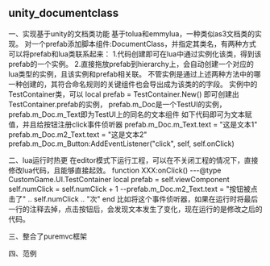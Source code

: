 ## unity_documentclass
一、实现基于unity的文档类功能
基于tolua和emmylua，一种类似as3文档类的实现。
对一个prefab添加脚本组件:DocumentClass，并指定其类名，有两种方式可以将prefab和lua类联系起来：
1.代码创建即可在lua中通过实例化该类，得到该prefab的一个实例。
2.直接拖放prefab到hierarchy上，会自动创建一个对应的lua类型的实例，且该实例和prefab相关联。
不管实例是通过上述两种方法中的哪一种创建的，其符合命名规则的关键组件也会导出成为该类的的字段。
实例中的TestContainer类，可以
local prefab = TestContainer.New()
即可创建出TestContainer.prefab的实例，
prefab.m_Doc是一个TestUI的实例，
prefab.m_Doc.m_Text即为TestUI上的同名的文本组件
如下代码即可为文本赋值，并且给按钮注册click事件侦听器
prefab.m_Doc.m_Text.text = "这是文本1"
prefab.m_Doc.m2_Text.text = "这是文本2"
prefab.m_Doc.m_Button:AddEventListener("click", self, self.onClick)

二、lua运行时热更
在editor模式下运行工程，可以在不关闭工程的情况下，直接修改lua代码，且能够直接起效。
function XXX:onClick()
    ---@type CustomGame.UI.TestContainer
    local prefab = self.viewComponent
    self.numClick = self.numClick + 1
    --prefab.m_Doc.m2_Text.text = "按钮被点击了" .. self.numClick .. "次"
end
比如将这个事件侦听器，如果在运行时将最后一行的注释去掉，点击按钮后，会发现文本发生了变化，现在运行的是修改之后的代码。

三、整合了puremvc框架

四、范例
